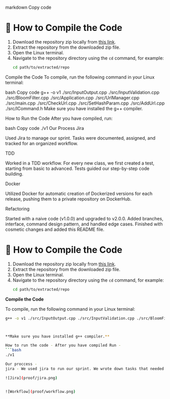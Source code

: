 markdown
Copy code
# 🚀 How to Compile the Code

1. Download the repository zip locally from [this link](#).
2. Extract the repository from the downloaded zip file.
3. Open the Linux terminal.
4. Navigate to the repository directory using the `cd` command, for example:
   ```bash
   cd path/to/extracted/repo
Compile the Code
To compile, run the following command in your Linux terminal:

bash
Copy code
g++ -o v1 ./src/InputOutput.cpp ./src/InputValidation.cpp ./src/BloomFilter.cpp ./src/Application.cpp ./src/UrlManager.cpp ./src/main.cpp ./src/CheckUrl.cpp ./src/SetHashParam.cpp ./src/AddUrl.cpp ./src/ICommand.h
Make sure you have installed the g++ compiler.

How to Run the Code
After you have compiled, run:

bash
Copy code
./v1
Our Process
Jira

Used Jira to manage our sprint. Tasks were documented, assigned, and tracked for an organized workflow.

TDD

Worked in a TDD workflow. For every new class, we first created a test, starting from basic to advanced. Tests guided our step-by-step code building.

Docker

Utilized Docker for automatic creation of Dockerized versions for each release, pushing them to a private repository on DockerHub.

Refactoring

Started with a naive code (v1.0.0) and upgraded to v2.0.0. Added branches, interface, command design pattern, and handled edge cases. Finished with cosmetic changes and added this README file.



# 🚀 How to Compile the Code

1. Download the repository zip locally from [this link](#).
2. Extract the repository from the downloaded zip file.
3. Open the Linux terminal.
4. Navigate to the repository directory using the `cd` command, for example:
   ```bash
   cd path/to/extracted/repo

**Compile the Code**

To compile, run the following command in your Linux terminal:
   ```bash
   g++ -o v1 ./src/InputOutput.cpp ./src/InputValidation.cpp ./src/BloomFilter.cpp ./src/Application.cpp ./src/UrlManager.cpp ./src/main.cpp ./src/CheckUrl.cpp ./src/SetHashParam.cpp ./src/AddUrl.cpp ./src/ICommand.h



 **Make sure you have installed g++ compiler.**

How to run the code - After you have compiled Run -
```bash
./v1

Our proccess -
jira - We used jira to run our sprint. We wrote down tasks that needed to be done and handed each one out to someone on our team. It helped us work in an organized matter, we always knew who had what task to do, and we could see our progress.

![Jira](proof/jira.png)


![Workflow](proof/workflow.png)





